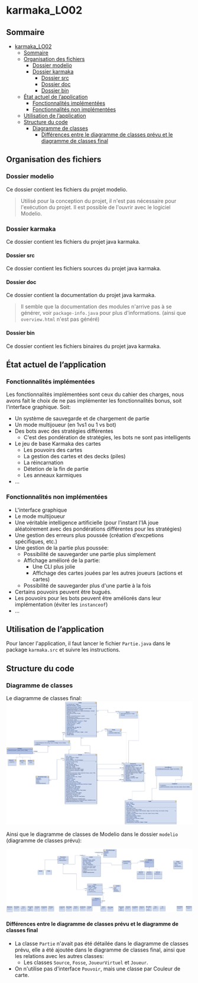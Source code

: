# karmaka_LO02

## Sommaire

- [karmaka\_LO02](#karmaka_lo02)
  - [Sommaire](#sommaire)
  - [Organisation des fichiers](#organisation-des-fichiers)
    - [Dossier modelio](#dossier-modelio)
    - [Dossier karmaka](#dossier-karmaka)
      - [Dossier src](#dossier-src)
      - [Dossier doc](#dossier-doc)
      - [Dossier bin](#dossier-bin)
  - [État actuel de l’application](#état-actuel-de-lapplication)
    - [Fonctionnalités implémentées](#fonctionnalités-implémentées)
    - [Fonctionnalités non implémentées](#fonctionnalités-non-implémentées)
  - [Utilisation de l’application](#utilisation-de-lapplication)
  - [Structure du code](#structure-du-code)
    - [Diagramme de classes](#diagramme-de-classes)
      - [Différences entre le diagramme de classes prévu et le diagramme de classes final](#différences-entre-le-diagramme-de-classes-prévu-et-le-diagramme-de-classes-final)

## Organisation des fichiers

### Dossier modelio

Ce dossier contient les fichiers du projet modelio.

>Utilisé pour la conception du projet, il n'est pas nécessaire pour l'exécution du projet. Il est possible de l'ouvrir avec le logiciel Modelio.
### Dossier karmaka

Ce dossier contient les fichiers du projet java karmaka.

#### Dossier src

Ce dossier contient les fichiers sources du projet java karmaka.

#### Dossier doc

Ce dossier contient la documentation du projet java karmaka.

>Il semble que la documentation des modules n'arrive pas à se générer, voir `package-info.java` pour plus d'informations. (ainsi que `overview.html` n'est pas généré)
#### Dossier bin

Ce dossier contient les fichiers binaires du projet java karmaka.

## État actuel de l’application

### Fonctionnalités implémentées

Les fonctionnalités implémentées sont ceux du cahier des charges, nous avons fait le choix de ne pas implémenter les fonctionnalités bonus, soit l'interface graphique.
Soit:
* Un système de sauvegarde et de chargement de partie
* Un mode multijoueur (en 1vs1 ou 1 vs bot)
* Des bots avec des stratégies différentes
  * C'est des pondération de stratégies, les bots ne sont pas intelligents
* Le jeu de base Karmaka des cartes
  * Les pouvoirs des cartes
  * La gestion des cartes et des decks (piles)
  * La réincarnation
  * Détetion de la fin de partie
  * Les anneaux karmiques
* ...

### Fonctionnalités non implémentées

* L'interface graphique
* Le mode multijoueur
* Une véritable intelligence artificielle (pour l'instant l'IA joue aléatoirement avec des pondérations différentes pour les stratégies)
* Une gestion des erreurs plus poussée (création d'excpetions spécifiques, etc.)
* Une gestion de la partie plus poussée:
  * Possibilité de sauvegarder une partie plus simplement
  * Affichage amélioré de la partie:
    * Une CLI plus jolie
    * Affichage des cartes jouées par les autres joueurs (actions et cartes)
  * Possibilité de sauvegarder plus d'une partie à la fois
* Certains pouvoirs peuvent être bugués.
* Les pouvoirs pour les bots peuvent être améliorés dans leur implémentation (éviter les `instanceof`)
* ...

## Utilisation de l’application

Pour lancer l'application, il faut lancer le fichier `Partie.java` dans le package `karmaka.src` et suivre les instructions.

## Structure du code

### Diagramme de classes

Le diagramme de classes final:
![Diagramme de classes](./Diagramme_de_classe_final.png)

Ainsi que le diagramme de classes de Modelio dans le dossier `modelio` (diagramme de classes prévu):

![Diagramme de classes Modelio](./Diagramme_de_classe_prevu.png)

#### Différences entre le diagramme de classes prévu et le diagramme de classes final

* La classe `Partie` n'avait pas été détailée dans le diagramme de classes prévu, elle a été ajoutée dans le diagramme de classes final, ainsi que les relations avec les autres classes:
  * Les classes `Source`, `Fosse`, `JoueurVirtuel` et `Joueur`.
* On n'utilise pas d'interface `Pouvoir`, mais une classe par Couleur de carte.